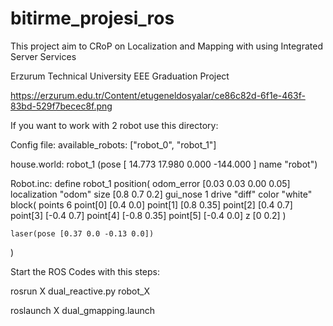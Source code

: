 # bitirme_projesi_ros

This project aim to CRoP on Localization and Mapping with using Integrated Server Services

Erzurum Technical University EEE Graduation Project 

https://erzurum.edu.tr/Content/etugeneldosyalar/ce86c82d-6f1e-463f-83bd-529f7becec8f.png

If you want to work with 2 robot use this directory:

Config file:
available_robots: ["robot_0", "robot_1"]

house.world:
robot_1 (pose [ 14.773 17.980 0.000 -144.000 ] name "robot")

Robot.inc: 
define robot_1 position(
    odom_error [0.03 0.03 0.00 0.05]
    localization "odom"
    size [0.8 0.7 0.2]
    gui_nose 1
    drive "diff"
    color "white"
    block(
        points 6
        point[0] [0.4 0.0]
        point[1] [0.8 0.35]
        point[2] [0.4 0.7]
        point[3] [-0.4 0.7]
        point[4] [-0.8 0.35]
        point[5] [-0.4 0.0]
        z [0 0.2]
    )

    laser(pose [0.37 0.0 -0.13 0.0])

)

Start the ROS Codes with this steps:

rosrun X dual_reactive.py robot_X

roslaunch X dual_gmapping.launch
